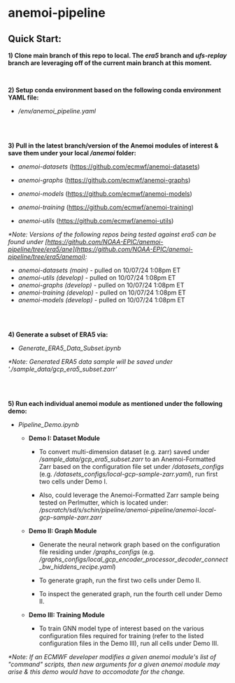 # anemoi-pipeline

## Quick Start:

__1) Clone main branch of this repo to local. The _era5_ branch and _ufs-replay_ branch are leveraging off of the current main branch at this moment.__

<br />

__2) Setup conda environment based on the following conda environment YAML file:__

- _/env/anemoi_pipeline.yaml_

<br />
<br />

__3) Pull in the latest branch/version of the Anemoi modules of interest & save them under your local _/anemoi_ folder:__

- _anemoi-datasets_ (https://github.com/ecmwf/anemoi-datasets)
     
- _anemoi-graphs_ (https://github.com/ecmwf/anemoi-graphs)
     
- _anemoi-models_ (https://github.com/ecmwf/anemoi-models)
     
- _anemoi-training_ (https://github.com/ecmwf/anemoi-training)
     
- _anemoi-utils_ (https://github.com/ecmwf/anemoi-utils)

_*Note: Versions of the following repos being tested against era5 can be found under [https://github.com/NOAA-EPIC/anemoi-pipeline/tree/era5/ane](https://github.com/NOAA-EPIC/anemoi-pipeline/tree/era5/anemoi):_
- _anemoi-datasets (main)_ - pulled on 10/07/24 1:08pm ET
- _anemoi-utils (develop)_ - pulled on 10/07/24 1:08pm ET
- _anemoi-graphs (develop)_ - pulled on 10/07/24 1:08pm ET
- _anemoi-training (develop)_ - pulled on 10/07/24 1:08pm ET
- _anemoi-models (develop)_ - pulled on 10/07/24 1:08pm ET

<br />
<br />

__4) Generate a subset of ERA5 via:__

- _Generate_ERA5_Data_Subset.ipynb_

_*Note: Generated ERA5 data sample will be saved under './sample_data/gcp_era5_subset.zarr'_

<br />
<br />

__5) Run each individual anemoi module as mentioned under the following demo:__
   
- _Pipeline_Demo.ipynb_
     
     - __Demo I: Dataset Module__
          - To convert multi-dimension dataset (e.g. zarr) saved under _/sample_data/gcp_era5_subset.zarr_ to an Anemoi-Formatted Zarr based on the configuration file set under _/datasets_configs_ (e.g. _/datasets_configs/local-gcp-sample-zarr.yaml_), run first two cells under Demo I.
            
          - Also, could leverage the Anemoi-Formatted Zarr sample being tested on Perlmutter, which is located under: _/pscratch/sd/s/schin/pipeline/anemoi-pipeline/anemoi-local-gcp-sample-zarr.zarr_
           
     - __Demo II: Graph Module__
          - Generate the neural network graph based on the configuration file residing under _/graphs_configs_ (e.g. _/graphs_configs/local_gcp_encoder_processor_decoder_connect_bw_hiddens_recipe.yaml_)
            
          - To generate graph, run the first two cells under Demo II.
            
          - To inspect the generated graph, run the fourth cell under Demo II.
            
     - __Demo III: Training Module__
          - To train GNN model type of interest based on the various configuration files required for training (refer to the listed configuration files in the Demo III), run all cells under Demo III. 

_*Note: If an ECMWF developer modifies a given anemoi module's list of "command" scripts, then new arguments for a given anemoi module may arise & this demo would have to accomodate for the change._
